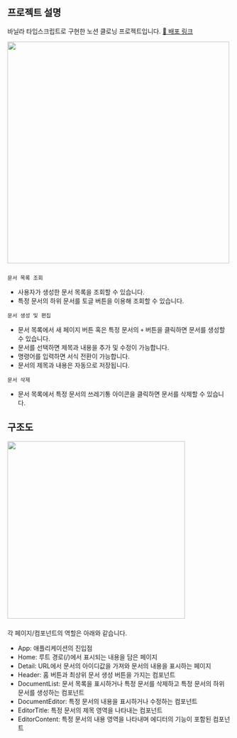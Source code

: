 ## 프로젝트 설명

바닐라 타입스크립트로 구현한 노션 클로닝 프로젝트입니다. <a href="https://notion-clone-two-delta.vercel.app/">🔗 배포 링크</a>

<kbd>
  <img height="500px" src="https://github.com/seeyoujeong/notion-clone/assets/40534414/8b6e0904-134f-4168-aaca-b4cd8d928284" />
</kbd>

###

`문서 목록 조회`

- 사용자가 생성한 문서 목록을 조회할 수 있습니다.
- 특정 문서의 하위 문서를 토글 버튼을 이용해 조회할 수 있습니다.

`문서 생성 및 편집`

- 문서 목록에서 새 페이지 버튼 혹은 특정 문서의 `+` 버튼을 클릭하면 문서를 생성할 수 있습니다.
- 문서를 선택하면 제목과 내용을 추가 및 수정이 가능합니다.
- 명령어를 입력하면 서식 전환이 가능합니다.
- 문서의 제목과 내용은 자동으로 저장됩니다.

`문서 삭제`

- 문서 목록에서 특정 문서의 쓰레기통 아이콘을 클릭하면 문서를 삭제할 수 있습니다.

## 구조도

<kbd>
  <img height="400px" src="https://github.com/seeyoujeong/notion-clone/assets/40534414/5b14c35f-be3a-4185-8dcb-490ee49982a6" />
</kbd>

###

각 페이지/컴포넌트의 역할은 아래와 같습니다.

- App: 애플리케이션의 진입점
- Home: 루트 경로(/)에서 표시되는 내용을 담은 페이지
- Detail: URL에서 문서의 아이디값을 가져와 문서의 내용을 표시하는 페이지
- Header: 홈 버튼과 최상위 문서 생성 버튼을 가지는 컴포넌트
- DocumentList: 문서 목록을 표시하거나 특정 문서를 삭제하고 특정 문서의 하위 문서를 생성하는 컴포넌트
- DocumentEditor: 특정 문서의 내용을 표시하거나 수정하는 컴포넌트
- EditorTitle: 특정 문서의 제목 영역을 나타내는 컴포넌트
- EditorContent: 특정 문서의 내용 영역을 나타내며 에디터의 기능이 포함된 컴포넌트
